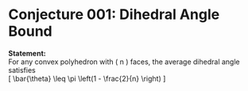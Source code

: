 # Conjecture 001: Dihedral Angle Bound

**Statement:**  
For any convex polyhedron with \( n \) faces, the average dihedral angle satisfies  
\[
\bar{\theta} \leq \pi \left(1 - \frac{2}{n} \right)
\]
